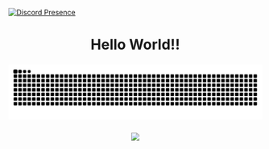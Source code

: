 [![Discord Presence](https://lanyard.cnrad.dev/api/275397289428910080?bg=9A60D4&showDisplayName=true&theme=dark)](https://discord.com/users/275397289428910080)

###

<h1 align="center">Hello World!!</h1>

###

<img src="https://raw.githubusercontent.com/l0ok-man/l0ok-man/output/snake.svg" alt="Snake animation" />

###

<div align="center">
  <img src="https://visitor-badge.laobi.icu/badge?page_id=l0ok-man.l0ok-man&"  />
</div>

###
